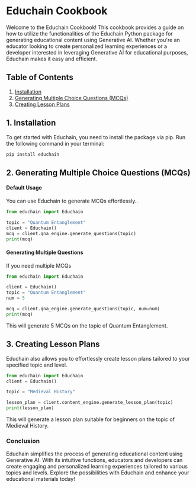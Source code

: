 # Educhain Cookbook

Welcome to the Educhain Cookbook! This cookbook provides a guide on how to utilize the functionalities of the Educhain Python package for generating educational content using Generative AI. Whether you're an educator looking to create personalized learning experiences or a developer interested in leveraging Generative AI for educational purposes, Educhain makes it easy and efficient.

## Table of Contents

1. [Installation](#installation)
2. [Generating Multiple Choice Questions (MCQs)](#generating-mcqs)
3. [Creating Lesson Plans](#creating-lesson-plans)

## 1. Installation <a name="installation"></a>

To get started with Educhain, you need to install the package via pip. Run the following command in your terminal:

```bash
pip install educhain
```

## 2. Generating Multiple Choice Questions (MCQs) <a name="generating-mcqs"></a>

#### Default Usage

You can use Educhain to generate MCQs effortlessly..

```python
from educhain import Educhain

topic = "Quantum Entanglement"
client = Educhain()
mcq = client.qna_engine.generate_questions(topic)
print(mcq)
```

#### Generating Multiple Questions

If you need multiple MCQs

```python
from educhain import Educhain

client = Educhain()
topic = "Quantum Entanglement"
num = 5

mcq = client.qna_engine.generate_questions(topic, num=num)
print(mcq)
```

This will generate 5 MCQs on the topic of Quantum Entanglement.

## 3. Creating Lesson Plans <a name="creating-lesson-plans"></a>

Educhain also allows you to effortlessly create lesson plans tailored to your specified topic and level.

```python
from educhain import Educhain
client = Educhain()

topic = "Medieval History"

lesson_plan = client.content_engine.generate_lesson_plan(topic)
print(lesson_plan)
```

This will generate a lesson plan suitable for beginners on the topic of Medieval History.

### Conclusion

Educhain simplifies the process of generating educational content using Generative AI. With its intuitive functions, educators and developers can create engaging and personalized learning experiences tailored to various topics and levels. Explore the possibilities with Educhain and enhance your educational materials today!
